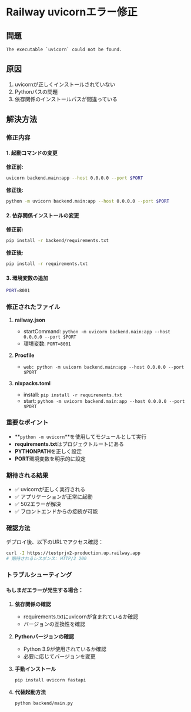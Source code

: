 # Railway uvicornエラー修正

## 問題
```
The executable `uvicorn` could not be found.
```

## 原因
1. uvicornが正しくインストールされていない
2. Pythonパスの問題
3. 依存関係のインストールパスが間違っている

## 解決方法

### 修正内容

#### 1. 起動コマンドの変更
**修正前:**
```bash
uvicorn backend.main:app --host 0.0.0.0 --port $PORT
```

**修正後:**
```bash
python -m uvicorn backend.main:app --host 0.0.0.0 --port $PORT
```

#### 2. 依存関係インストールの変更
**修正前:**
```bash
pip install -r backend/requirements.txt
```

**修正後:**
```bash
pip install -r requirements.txt
```

#### 3. 環境変数の追加
```bash
PORT=8001
```

### 修正されたファイル

1. **railway.json**
   - startCommand: `python -m uvicorn backend.main:app --host 0.0.0.0 --port $PORT`
   - 環境変数: `PORT=8001`

2. **Procfile**
   - `web: python -m uvicorn backend.main:app --host 0.0.0.0 --port $PORT`

3. **nixpacks.toml**
   - install: `pip install -r requirements.txt`
   - start: `python -m uvicorn backend.main:app --host 0.0.0.0 --port $PORT`

### 重要なポイント

- **`python -m uvicorn`**を使用してモジュールとして実行
- **requirements.txt**はプロジェクトルートにある
- **PYTHONPATH**を正しく設定
- **PORT**環境変数を明示的に設定

### 期待される結果

- ✅ uvicornが正しく実行される
- ✅ アプリケーションが正常に起動
- ✅ 502エラーが解決
- ✅ フロントエンドからの接続が可能

### 確認方法

デプロイ後、以下のURLでアクセス確認：
```bash
curl -I https://testprjv2-production.up.railway.app
# 期待されるレスポンス: HTTP/2 200
```

### トラブルシューティング

#### もしまだエラーが発生する場合：

1. **依存関係の確認**
   - requirements.txtにuvicornが含まれているか確認
   - バージョンの互換性を確認

2. **Pythonバージョンの確認**
   - Python 3.9が使用されているか確認
   - 必要に応じてバージョンを変更

3. **手動インストール**
   ```bash
   pip install uvicorn fastapi
   ```

4. **代替起動方法**
   ```bash
   python backend/main.py
   ``` 